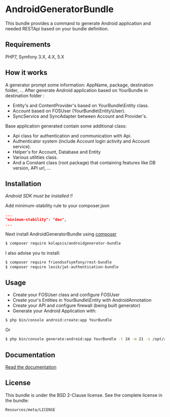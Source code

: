 AndroidGeneratorBundle
======================

This bundle provides a command to generate Android application and needed RESTApi based on your bundle definition.

Requirements
------------
PHP7, Symfony 3.X, 4.X, 5.X

How it works
------------

A generator prompt some information: AppName, package, destination folder, ...
After generate Android application based on YourBundle in destination folder :

- Entity's and ContentProvider's based on YourBundle\Entity class.
- Account based on FOSUser (YourBundle\Entity\User).
- SyncService and SyncAdapter between Account and Provider's.

Base application generated contain some additional class:

- Api class for authentication and communication with Api.
- Authenticator system (include Account login activity and Account service).
- Helper's for Account, Database and Entity
- Various utilities class.
- And a Constant class (root package) that containing features like DB version, API url, ...

Installation
------------

_Android SDK must be installed !!_

Add minimum-stability rule to your composer.json

``` JSON 
...
"minimum-stability": "dev",
...
```

Next install AndroidGeneratorBundle using [composer](https://getcomposer.org/doc/00-intro.md) 
``` BASH
$ composer require kolapsis/androidgenerator-bundle
```

I also advise you to install:
``` BASH
$ composer require friendsofsymfony/rest-bundle
$ composer require lexik/jwt-authentication-bundle
```

Usage
-----

- Create your FOSUser class and configure FOSUser
- Create your's Entities in YourBundle\Entity with AndroidAnnotation
- Create your API and configure firewall (being built generator)
- Generate your Android Application with:

``` BASH
$ php bin/console android:create:app YourBundle
```
Or
``` BASH
$ php bin/console generate:android:app YourBundle -t 24 -m 21 -s /opt/android -g 2.2.0 -a MyApp -p ~/workspace/MyApp -d host.com -u http://api.host.com
```

Documentation
-------------

[Read the documentation](https://btouchard.github.io/AndroidGeneratorBundle/)

License
-------

This bundle is under the BSD 2-Clause license. See the complete license in the bundle:

    Resources/meta/LICENSE
